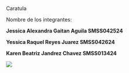 Caratula

Nombre de los integrantes:

**Jessica Alexandra Gaitan Aguila SMSS042524**

**Yessica Raquel Reyes Juarez SMSS042624**

**Karen Beatriz Jandrez Chavez SMSS013424**

<img src="https://ugb.edu.sv/wp-content/uploads/2023/06/UGB_LOGOTIPO_HORIZONTAL.png"/>